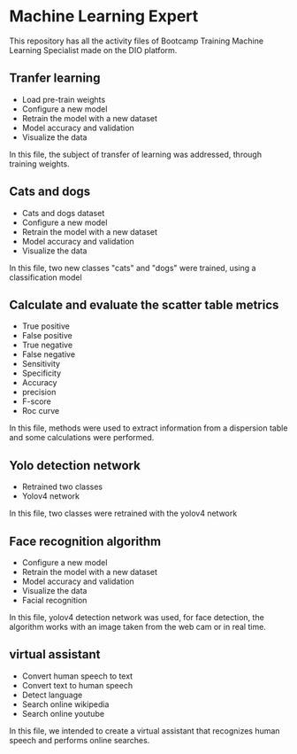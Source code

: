 # Machine Learning Expert
This repository has all the activity files of Bootcamp Training Machine Learning Specialist made on the DIO platform.

## Tranfer learning
- Load pre-train weights 
- Configure a new model
- Retrain the model with a new dataset
- Model accuracy and validation
- Visualize the data
    
<p>In this file, the subject of transfer of learning was addressed, through training weights.</p>

## Cats and dogs
- Cats and dogs dataset
- Configure a new model
- Retrain the model with a new dataset
- Model accuracy and validation
- Visualize the data

<p>In this file, two new classes "cats" and "dogs" were trained, using a classification model</p>

## Calculate and evaluate the scatter table metrics
- True positive
- False positive
- True negative
- False negative
- Sensitivity 
- Specificity 
- Accuracy 
- precision
- F-score 
- Roc curve

<p>In this file, methods were used to extract information from a dispersion table and some calculations were performed.</p>

## Yolo detection network
- Retrained two classes
- Yolov4 network

<p>In this file, two classes were retrained with the yolov4 network</p>

## Face recognition algorithm
- Configure a new model
- Retrain the model with a new dataset
- Model accuracy and validation
- Visualize the data
- Facial recognition

<p>In this file, yolov4 detection network was used, for face detection, the algorithm works with an image taken from the web cam or in real time.</p>

## virtual assistant
- Convert human speech to text
- Convert text to human speech
- Detect language
- Search online wikipedia
- Search online youtube

<p>In this file, we intended to create a virtual assistant that recognizes human speech and performs online searches.</p>
